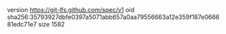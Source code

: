 version https://git-lfs.github.com/spec/v1
oid sha256:35793927dbfe0397a5071abb657a0aa79556663a12e359f187e066681edc71e7
size 1582
